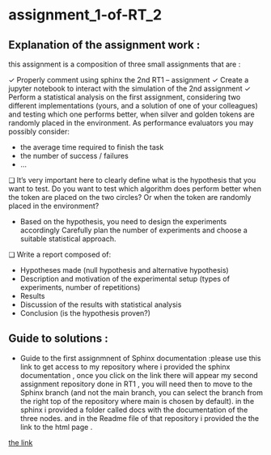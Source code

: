 # assignment_1-of-RT_2

## Explanation of the assignment work :
this assignment is a composition of three small assignments that are : 


✓ Properly comment using sphinx the 2nd RT1 – assignment
✓ Create a jupyter notebook to interact with the simulation of the 2nd assignment
✓ Perform a statistical analysis on the first assignment, considering two different implementations (yours, and a
solution of one of your colleagues) and testing which one performs better, when silver and golden tokens are
randomly placed in the environment.
As performance evaluators you may possibly consider:
- the average time required to finish the task
- the number of success / failures
- …


❑ It’s very important here to clearly define what is the hypothesis that you want to test. Do you want to test which
algorithm does perform better when the token are placed on the two circles? Or when the token are randomly
placed in the environment?
- Based on the hypothesis, you need to design the experiments accordingly
Carefully plan the number of experiments and choose a suitable statistical approach. 


❑ Write a report composed of:
- Hypotheses made (null hypothesis and alternative hypothesis)
- Description and motivation of the experimental setup (types of experiments, number of repetitions)
- Results
- Discussion of the results with statistical analysis
- Conclusion (is the hypothesis proven?) 

## Guide to solutions :
- Guide to the first assignmnent of Sphinx documentation :please use this link to get access to my repository where i provided the sphinx documentation , once you click on the link there will appear my second assignment repository done in RT1 , you will need then to move to the Sphinx branch (and not the main branch, you can select the branch from the right top of the repository where main is chosen by default). in the sphinx i provided a folder called docs with the documentation of the three nodes. and in the Readme file of that repository i provided the the link to the html page .        
 
[the link](https://github.com/benkredda/assignment_2) 



